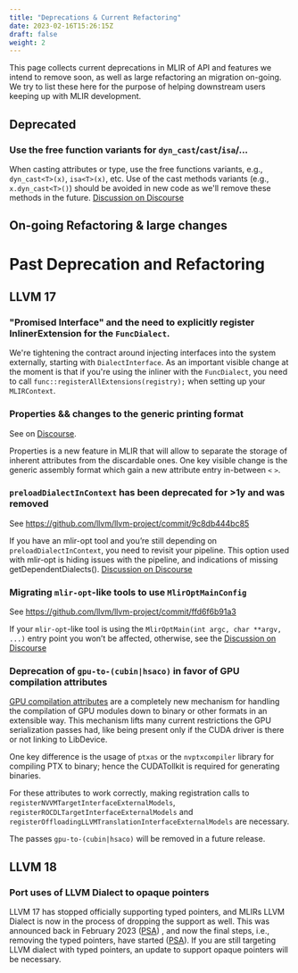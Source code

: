 ```yaml
---
title: "Deprecations & Current Refactoring"
date: 2023-02-16T15:26:15Z
draft: false
weight: 2
---
```


This page collects current deprecations in MLIR of API and features we intend
to remove soon, as well as large refactoring an migration on-going.
We try to list these here for the purpose of helping downstream users keeping
up with MLIR development.

## Deprecated

### Use the free function variants for `dyn_cast`/`cast`/`isa`/...

When casting attributes or type, use the free functions variants, e.g.,
`dyn_cast<T>(x)`, `isa<T>(x)`, etc. Use of the cast methods variants (e.g.,
`x.dyn_cast<T>()`) should be avoided in new code as we'll remove these
methods in the future.
[Discussion on Discourse](https://discourse.llvm.org/t/preferred-casting-style-going-forward/68443)

## On-going Refactoring & large changes

# Past Deprecation and Refactoring

## LLVM 17

### "Promised Interface" and the need to explicitly register InlinerExtension for the `FuncDialect`.

We're tightening the contract around injecting interfaces into the system externally, starting with
`DialectInterface`. As an important visible change at the moment is that if you're using the inliner
with the `FuncDialect`, you need to call `func::registerAllExtensions(registry);` when setting up
your `MLIRContext`.

### Properties && changes to the generic printing format

See on [Discourse](https://discourse.llvm.org/t/rfc-introducing-mlir-operation-properties/67846/19).

Properties is a new feature in MLIR that will allow to separate the storage of
inherent attributes from the discardable ones. One key visible change is the
generic assembly format which gain a new attribute entry in-between `<` `>`.

### `preloadDialectInContext` has been deprecated for >1y and was removed

See https://github.com/llvm/llvm-project/commit/9c8db444bc85

If you have an mlir-opt tool and you’re still depending on
`preloadDialectInContext`, you need to revisit your pipeline. This option
used with mlir-opt is hiding issues with the pipeline, and indications of
missing getDependentDialects().
[Discussion on Discourse](https://discourse.llvm.org/t/psa-preloaddialectincontext-has-been-deprecated-for-1y-and-will-be-removed/68992)

### Migrating `mlir-opt`-like tools to use `MlirOptMainConfig`

See https://github.com/llvm/llvm-project/commit/ffd6f6b91a3

If your `mlir-opt`-like tool is using the
`MlirOptMain(int argc, char **argv, ...)` entry point you won’t be affected,
otherwise, see the
[Discussion on Discourse](https://discourse.llvm.org/t/psa-migrating-mlir-opt-like-tools-to-use-mliroptmainconfig/68991)

### Deprecation of `gpu-to-(cubin|hsaco)` in favor of GPU compilation attributes

[GPU compilation attributes](https://mlir.llvm.org/docs/Dialects/GPU/#gpu-compilation) are a completely new mechanism for handling the compilation
of GPU modules down to binary or other formats in an extensible way. This mechanism lifts
many current restrictions the GPU serialization passes had, like being present only if the
CUDA driver is there or not linking to LibDevice.

One key difference is the usage of `ptxas` or the `nvptxcompiler` library for compiling PTX
to binary; hence the CUDATollkit is required for generating binaries.

For these attributes to work correctly, making registration calls to `registerNVVMTargetInterfaceExternalModels`,
`registerROCDLTargetInterfaceExternalModels` and `registerOffloadingLLVMTranslationInterfaceExternalModels` are necessary.

The passes `gpu-to-(cubin|hsaco)` will be removed in a future release.

## LLVM 18

### Port uses of LLVM Dialect to opaque pointers

LLVM 17 has stopped officially supporting typed pointers, and MLIRs LLVM Dialect
is now in the process of dropping the support as well. This was announced back
in February 2023 ([PSA](https://discourse.llvm.org/t/psa-in-tree-conversion-passes-can-now-be-used-with-llvm-opaque-pointers-please-switch-your-downstream-projects/68738))
, and now the final steps, i.e., removing the typed pointers, have started
([PSA](https://discourse.llvm.org/t/psa-removal-of-typed-pointers-from-the-llvm-dialect/74502)).
If you are still targeting LLVM dialect with typed pointers, an update to
support opaque pointers will be necessary.
